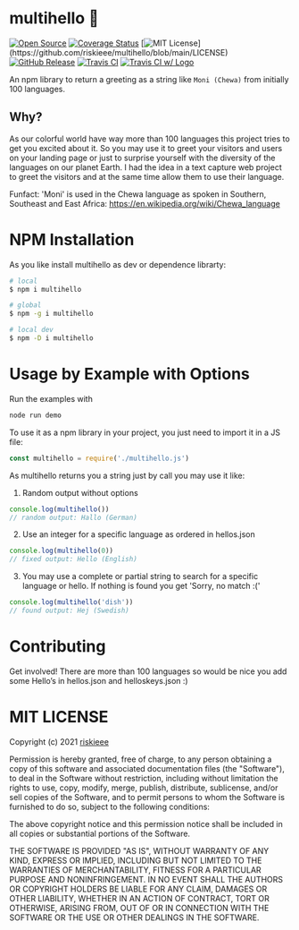 # multihello 👋

[![Open Source](https://badges.frapsoft.com/os/v1/open-source.svg?v=103)](https://opensource.org/) [![Coverage Status](https://coveralls.io/repos/github/riskieee/multihello/badge.svg?branch=main)](https://coveralls.io/github/riskieee/multihello?branch=main) [![MIT License](https://img.shields.io/apm/l/atomic-design-ui.svg?)](https://github.com/riskieee/multihello/blob/main/LICENSE) [![GitHub Release](https://img.shields.io/github/release/riskieee/multihello.svg?style=flat)]() [![Travis CI](https://travis-ci.org/riskieee/multihello.svg?branch=master)](https://travis-ci.org/riskieee/multihello)
[![Travis CI w/ Logo](https://img.shields.io/travis/riskieee/multihello/master.svg?logo=travis)](https://travis-ci.org/riskieee/multihello)

An npm library to return a greeting as a string like `Moni (Chewa)` from initially 100 languages.

## Why?

As our colorful world have way more than 100 languages this project tries to get you excited about it. So you may use it to greet your visitors and users on your landing page or just to surprise yourself with the diversity of the languages on our planet Earth. I had the idea in a text capture web project to greet the visitors and at the same time allow them to use their language.

Funfact: 'Moni' is used in the Chewa language as spoken in Southern, Southeast and East Africa: https://en.wikipedia.org/wiki/Chewa_language

# NPM Installation

As you like install multihello as dev or dependence librarty:

```sh
# local
$ npm i multihello
```

```sh
# global
$ npm -g i multihello
```

```sh
# local dev
$ npm -D i multihello
```

# Usage by Example with Options

Run the examples with

```js
node run demo
```

To use it as a npm library in your project, you just need to import it in a JS file:

```js
const multihello = require('./multihello.js')
```

As multihello returns you a string just by call you may use it like:

1. Random output without options

```js
console.log(multihello())
// random output: Hallo (German)
```

2. Use an integer for a specific language as ordered in hellos.json

```js
console.log(multihello(0))
// fixed output: Hello (English)
```

3. You may use a complete or partial string to search for a specific language or hello. If nothing is found you get 'Sorry, no match :('

```js
console.log(multihello('dish'))
// found output: Hej (Swedish)
```

# Contributing

Get involved! There are more than 100 languages so would be nice you add some Hello’s in hellos.json and helloskeys.json :)

# MIT LICENSE

Copyright (c) 2021 [riskieee](https://github.com/riskieee)

Permission is hereby granted, free of charge, to any person obtaining a copy of this software and associated documentation files (the "Software"), to deal in the Software without restriction, including without limitation the rights to use, copy, modify, merge, publish, distribute, sublicense, and/or sell copies of the Software, and to permit persons to whom the Software is furnished to do so, subject to the following conditions:

The above copyright notice and this permission notice shall be included in all copies or substantial portions of the Software.

THE SOFTWARE IS PROVIDED "AS IS", WITHOUT WARRANTY OF ANY KIND, EXPRESS OR IMPLIED, INCLUDING BUT NOT LIMITED TO THE WARRANTIES OF MERCHANTABILITY, FITNESS FOR A PARTICULAR PURPOSE AND NONINFRINGEMENT. IN NO EVENT SHALL THE AUTHORS OR COPYRIGHT HOLDERS BE LIABLE FOR ANY CLAIM, DAMAGES OR OTHER LIABILITY, WHETHER IN AN ACTION OF CONTRACT, TORT OR OTHERWISE, ARISING FROM,
OUT OF OR IN CONNECTION WITH THE SOFTWARE OR THE USE OR OTHER DEALINGS IN THE SOFTWARE.
